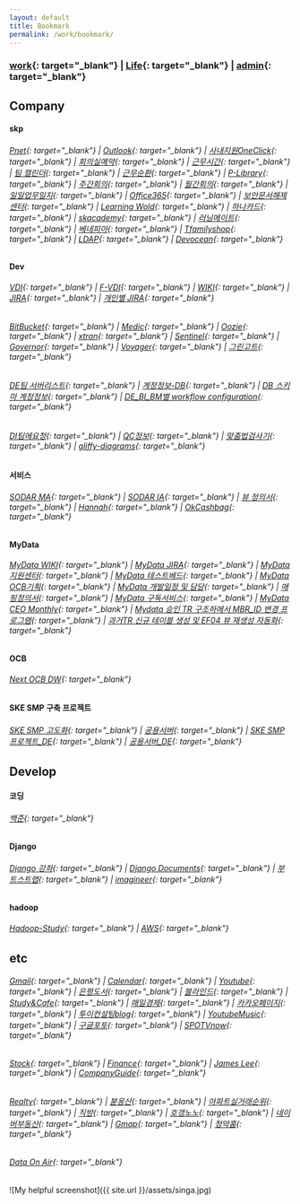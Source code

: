 ```yaml
---
layout: default
title: Bookmark
permalink: /work/bookmark/
---
```


### [work](https://docs.google.com/spreadsheets/d/1SeCT5FQRt6YyaUJyYaGnP3gDvT4bxraZZ-4ErNIC_so/edit#gid=2139674149){: target="_blank"}  |  [Life](https://docs.google.com/spreadsheets/d/1htlsHEjF3kyStqdPx_tDRqgzLBSzyb8pseZfMu0IGuI/edit#gid=744904533){: target="_blank"}  |  [admin](https://docs.google.com/spreadsheets/d/1yDYln-okTCJijys8r4rK03Eq4eNVwjXy23WLv563KvU/edit#gid=711082442){: target="_blank"}

## Company

#### skp
###### [Pnet](http://pnet.skplanet.com/main/index.aspx){: target="_blank"}  |  [Outlook](https://owa.skplanet.com/owa/#path=/mail){: target="_blank"}  |  [사내지원OneClick](http://supportportal.skplanet.com/main/main.aspx){: target="_blank"}  |  [회의실예약](http://rbspace.skplanet.com/index){: target="_blank"}  |  [근무시간](http://workinghours.skplanet.com/main){: target="_blank"}  |  [팀 캘린더](http://wiki.skplanet.com/display/DE/calendar/a2fc534a-343e-4e6d-84ff-1fc4824d7119?calendarName=DE%20Calendar){: target="_blank"}  |  [근무순환](https://skpcorp-my.sharepoint.com/:x:/g/personal/sjseo1014_skplanet_com/ER3N2s4ih09JqHvEbN9saZcB-owfv1-zQ5MWVWDZlqpdJg){: target="_blank"}  |  [P-Library](http://p-library.skplanet.com/index.ax){: target="_blank"}  |  [주간회의](http://wiki.skplanet.com/display/DE/Team+Weekly){: target="_blank"}  |  [월간회의](http://wiki.skplanet.com/pages/viewpage.action?pageId=409306890){: target="_blank"}  |  [일일업무일지](http://wiki.skplanet.com/pages/viewpage.action?pageId=338385408){: target="_blank"}  |  [Office365](https://www.office.com/?auth=2&home=1){: target="_blank"}  |  [보안문서해제센터](http://secudoc.skplanet.com){: target="_blank"}  |  [Learning Wold](http://hrd.skplanet.co.kr/index.asp){: target="_blank"}  |  [하나카드](https://www.hanacard.co.kr/){: target="_blank"}  |  [skacademy](http://mobile.skacademy.com/skma/Web/){: target="_blank"}  |  [러닝메이트](http://www.learningmate.co.kr/main.do){: target="_blank"}  |  [베네피아](https://skp.benepia.co.kr/){: target="_blank"}  |  [Tfamilyshop](https://www.tfamilyshop.com/){: target="_blank"}  |  [LDAP](https://ldap.skplanet.com/){: target="_blank"}  | [Devocean](https://devocean.sk.com){: target="_blank"}
#### Dev
###### [VDI](http://workspace.skplanet.com/Citrix/StoreWeb){: target="_blank"}  |  [F-VDI](http://fvdi.skplanet.co.kr/){: target="_blank"}  |  [WIKI](http://wiki.skplanet.com/display/DE/Team+Weekly){: target="_blank"}  |  [JIRA](http://jira.skplanet.com/secure/Dashboard.jspa){: target="_blank"}  |  [개인별 JIRA](http://jira.skplanet.com/browse/SEN-2453?jql=(assignee%20in(%201004685%20)%20%7C%20reporter%20in%20(%201004685%20)%20%7C%20watchers%20in%20(%201004685%20)%20)%20%26%20created%20%3E%3D%20%222018%2F01%2F01%22%20%26%20(project%20not%20in%20(%27IT%ED%97%AC%ED%94%84%EB%8D%B0%EC%8A%A4%ED%81%AC%27))%20%26%20(status%20not%20in%20(%20%22Closed%22%20%2C%20%22Resolved%22%2C%20%22Close%22%2C%20%22Done%22)%20%7C%20updated%20%3E%3D%20%22-1w%22)%20%20order%20by%20updated%20desc%20%20%20%20%20%20){: target="_blank"}
###### [BitBucket](http://code.skplanet.com/dashboard){: target="_blank"}  |  [Medic](http://medic.skplanet.co.kr:7000/databases){: target="_blank"}  |  [Oozie](http://172.22.224.34:11200/oozie/){: target="_blank"}  |  [xtran](https://xtrans.skplanet.com/){: target="_blank"}  |  [Sentinel](https://sentinel.skplanet.com:9091/login){: target="_blank"}  |  [Governor](http://governor.skplanet.com:8088/main){: target="_blank"}  |  [Voyager](https://voyager.skplanet.com){: target="_blank"}  |  [그린고트](https://gringotts.skplanet.com/){: target="_blank"}
###### [DE팀 서버리스트](https://skpcorp-my.sharepoint.com/:x:/g/personal/cookatrice_skplanet_com/EdQQbgmFIA1DtQW4yv5RQa4B4ibmVLGt3OA0p0u1p2dJVg?e=4%3AzZt8by&at=9){: target="_blank"}  |  [계정정보-DB](http://wiki.skplanet.com/pages/viewpage.action?pageId=75002137){: target="_blank"}  |  [DB 스키마 계정정보](http://wiki.skplanet.com/pages/viewpage.action?pageId=320091775){: target="_blank"}  |  [DE_BI_BM별 workflow configuration](https://skpcorp-my.sharepoint.com/:x:/g/personal/minjun_bae_skplanet_com1/EZ22S12VqWFIo8UifpQQTY8B2cPd52OwDtTd-P21wtivJQ?e=4%3AYbfNlN&at=9){: target="_blank"}
###### [DI팀에요청](http://jira.skplanet.com/servicedesk/customer/portal/49){: target="_blank"}  |  [QC정보](http://wiki.skplanet.com/pages/viewpage.action?pageId=113640134){: target="_blank"}  |  [맞춤법검사기](http://speller.cs.pusan.ac.kr/){: target="_blank"}  |  [gliffy-diagrams](https://chrome.google.com/webstore/detail/gliffy-diagrams/bhmicilclplefnflapjmnngmkkkkpfad/related){: target="_blank"}  
#### 서비스
###### [SODAR MA](https://sodar.syrup.co.kr/index.html){: target="_blank"}  |  [SODAR IA](https://sodaradmin.syrup.co.kr/index.html){: target="_blank"}  |  [뷰 정의서](http://wiki.skplanet.com/pages/viewpage.action?pageId=114731349){: target="_blank"}  |  [Hannah](https://hannahadmin.syrup.co.kr/#/pages/login){: target="_blank"}  |  [OkCashbag](https://www.okcashbag.com/life/event/eventHome.do){: target="_blank"}
#### MyData
###### [MyData WIKI](http://wiki.skplanet.com/pages/viewpage.action?pageId=341528702){: target="_blank"}  |  [MyData JIRA](http://jira.skplanet.com/browse/DTPCS-4560){: target="_blank"}  |  [MyData 지원센터](https://www.mydatacenter.or.kr:3441/main.do){: target="_blank"}  |  [MyData 테스트베드](https://developers.mydatakorea.org/mdtb/){: target="_blank"}  |  [MyData OCB기획](http://wiki.skplanet.com/pages/viewpage.action?pageId=354864257){: target="_blank"}  |  [MyData 개발일정 및 담당](http://wiki.skplanet.com/pages/viewpage.action?pageId=351361653){: target="_blank"}  |  [매핑정의서](https://skpcorp-my.sharepoint.com/:x:/r/personal/jaewoo_ryu_skplanet_com/_layouts/15/Doc.aspx?sourcedoc=%7Baf0cc91a-451e-4ae4-b4bc-ea95890902ce%7D&action=editnew&wdPreviousSession=f791fd50-654c-41dd-853b-497fc0fc2fb2&wdNewAndOpenCt=1619431082199&wdo=4&wdOrigin=wacFileNew&wdTpl=blank&wdLcid=1042&wdPreviousCorrelation=4e02b0e5-f91c-4bef-898f-d5fe1e851622&cid=ae750843-8689-465a-a2ff-71f1977f6e98){: target="_blank"}  |  [MyData 구독서비스](http://wiki.skplanet.com/pages/viewpage.action?pageId=364511733){: target="_blank"}  |  [MyData CEO Monthly](http://wiki.skplanet.com/pages/viewpage.action?pageId=374329538){: target="_blank"}  |  [Mydata 승인 TR 구조하에서 MBR_ID 변경 프로그램](http://wiki.skplanet.com/pages/viewpage.action?pageId=377161190){: target="_blank"}  |  [과거TR 신규 테이블 생성 및 EF04 뷰 재생성 자동화](http://wiki.skplanet.com/pages/viewpage.action?pageId=377176167){: target="_blank"}
#### OCB
###### [Next OCB DW](http://wiki.skplanet.com/display/PDWIKIODR){: target="_blank"}
#### SKE SMP 구축 프로젝트
###### [SKE SMP 고도화](http://wiki.skplanet.com/pages/viewpage.action?pageId=354869845){: target="_blank"}  |  [공용서버](https://skpcorp-my.sharepoint.com/personal/sugap_rho_skplanet_com/_layouts/15/onedrive.aspx?originalPath=aHR0cHM6Ly9za3Bjb3JwLW15LnNoYXJlcG9pbnQuY29tLzpmOi9nL3BlcnNvbmFsL3N1Z2FwX3Job19za3BsYW5ldF9jb20vRXN0RnV2OWpRbnRBaWlveERXUFdWVWNCdXo3RlQ2WHBKZFZ6Nk1mVXRNZEQydz9ydGltZT12b2syYjBPTjJVZw&id=%2Fpersonal%2Fsugap%5Frho%5Fskplanet%5Fcom%2FDocuments%2FSKE%20SMP%2F00%2E%20%ED%94%84%EB%A1%9C%EC%A0%9D%ED%8A%B8%20%EA%B4%80%EB%A6%AC){: target="_blank"}  |  [SKE SMP 프로젝트_DE](http://wiki.skplanet.com/pages/viewpage.action?pageId=394919833){: target="_blank"}  |  [공용서버_DE](https://onedrive.live.com/?id=81EB668FA768A42C%21212250&cid=81EB668FA768A42C){: target="_blank"}

## Develop
#### 코딩
###### [백준](https://www.acmicpc.net/){: target="_blank"} 
#### Django
###### [Django 강좌](https://www.imagineer.io/courses/101240/lectures/1851490){: target="_blank"}  |  [Django Documents](https://docs.djangoproject.com){: target="_blank"}  |  [부트스트랩](http://bootstrapk.com/){: target="_blank"}  |  [imagineer](https://github.com/imagineer-io){: target="_blank"}
#### hadoop
###### [Hadoop-Study](https://wikidocs.net/profile/info/book/6965){: target="_blank"}  |  [AWS](https://ap-northeast-2.console.aws.amazon.com/){: target="_blank"}

## etc
###### [Gmail](https://mail.google.com/mail/u/0/){: target="_blank"}  |  [Calendar](https://calendar.naver.com){: target="_blank"}  |  [Youtube](https://www.youtube.com/){: target="_blank"} |  [은평도서](https://www.eplib.or.kr/){: target="_blank"}  |  [블라인드](https://www.teamblind.com/kr/){: target="_blank"}  |  [Study&Cafe](https://www.youtube.com/watch?v=C5bOu0OL6Ec){: target="_blank"}  |  [매일경제](https://www.mk.co.kr/news/){: target="_blank"}  |  [카카오페이지](https://page.kakao.com/main){: target="_blank"}  |  [투이컨설팅blog](http://www.2e.co.kr/){: target="_blank"}  |  [YoutubeMusic](https://music.youtube.com/){: target="_blank"}  |  [구글포토](https://photos.google.com/){: target="_blank"}  |  [SPOTVnow](https://www.spotvnow.co.kr/){: target="_blank"}
###### [Stock](evernote:///view/81714896/s455/e1eaa799-200e-44bd-8eff-c6c490ef0f24/925c4ffe-98b9-4951-9b64-b7e2db8496b6){: target="_blank"}  |  [Finance](https://finance.naver.com/){: target="_blank"}  |  [James Lee](https://blog.naver.com/ionia17){: target="_blank"}  |  [CompanyGuide](http://comp.fnguide.com/){: target="_blank"}
###### [Realty](evernote:///view/81714896/s455/af44f6d5-eaec-413c-b4c3-a519b3cc3bd5/924a88f9-973e-42be-8951-40ccef3d1559){: target="_blank"}  |  [붇옹산](https://cafe.naver.com/jaegebal){: target="_blank"}  |  [아파트실거래순위](https://www.todayoung.com/area1.html?area_code=){: target="_blank"}  |  [직방](https://www.zigbang.com/home/apt/map){: target="_blank"}  |  [호갱노노](https://hogangnono.com/){: target="_blank"}  |  [네이버부동산](https://land.naver.com/){: target="_blank"}  |  [Gmap](https://www.google.co.kr/maps/){: target="_blank"}  |  [청약홈](https://www.applyhome.co.kr/ai/aia/selectAPTLttotPblancListView.do){: target="_blank"}
###### [Data On Air](https://dataonair.or.kr/){: target="_blank"}

 
 
 

![My helpful screenshot]({{ site.url }}/assets/singa.jpg)

